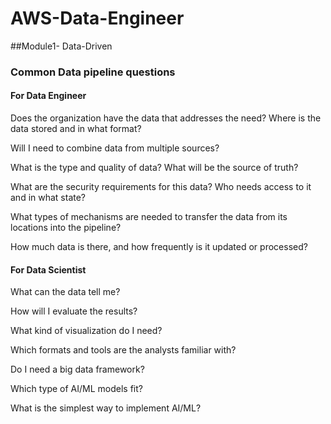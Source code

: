 # AWS-Data-Engineer

##Module1- Data-Driven
### Common Data pipeline questions
#### For Data Engineer
Does the organization have the data that addresses the need? Where is the data stored and in what format?  

Will I need to combine data from multiple sources?  

What is the type and quality of data? What will be the source of truth?  

What are the security requirements for this data? Who needs access to it and in what state?  

What types of mechanisms are needed to transfer the data from its locations into the pipeline?  

How much data is there, and how frequently is it updated or processed?  
#### For Data Scientist
What can the data tell me?  

How will I evaluate the results?  

What kind of visualization do I need?  

Which formats and tools are the analysts familiar with?  

Do I need a big data framework?  

Which type of AI/ML models fit?  

What is the simplest way to implement AI/ML?  

